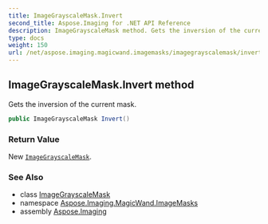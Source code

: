 ```yaml
---
title: ImageGrayscaleMask.Invert
second_title: Aspose.Imaging for .NET API Reference
description: ImageGrayscaleMask method. Gets the inversion of the current mask
type: docs
weight: 150
url: /net/aspose.imaging.magicwand.imagemasks/imagegrayscalemask/invert/
---
```

## ImageGrayscaleMask.Invert method

Gets the inversion of the current mask.

```csharp
public ImageGrayscaleMask Invert()
```

### Return Value

New [`ImageGrayscaleMask`](../).

### See Also

* class [ImageGrayscaleMask](../)
* namespace [Aspose.Imaging.MagicWand.ImageMasks](../../imagegrayscalemask/)
* assembly [Aspose.Imaging](../../../)


